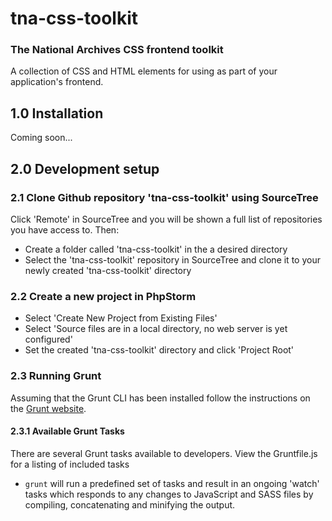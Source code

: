 # tna-css-toolkit

### The National Archives CSS frontend toolkit

A collection of CSS and HTML elements for using as part of your application's frontend.

## 1.0 Installation

Coming soon...

## 2.0 Development setup

### 2.1 Clone Github repository 'tna-css-toolkit' using SourceTree

Click 'Remote' in SourceTree and you will be shown a full list of repositories you have access to. Then: 

* Create a folder called 'tna-css-toolkit' in the a desired directory
* Select the 'tna-css-toolkit' repository in SourceTree and clone it to your newly created 'tna-css-toolkit' directory

### 2.2 Create a new project in PhpStorm

* Select 'Create New Project from Existing Files' 
* Select 'Source files are in a local directory, no web server is yet configured' 
* Set the created 'tna-css-toolkit' directory and click 'Project Root'

### 2.3 Running Grunt

Assuming that the Grunt CLI has been installed follow the instructions on the [Grunt website](http://gruntjs.com/getting-started#working-with-an-existing-grunt-project).

#### 2.3.1 Available Grunt Tasks 

There are several Grunt tasks available to developers. View the Gruntfile.js for a listing of included tasks

* ```grunt``` will run a predefined set of tasks and result in an ongoing 'watch' tasks which responds to any changes to JavaScript and SASS files by compiling, concatenating and minifying the output.

